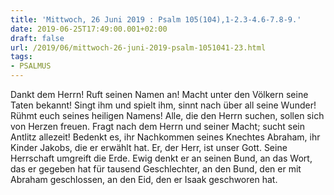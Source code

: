 ```yaml
---
title: 'Mittwoch, 26 Juni 2019 : Psalm 105(104),1-2.3-4.6-7.8-9.'
date: 2019-06-25T17:49:00.001+02:00
draft: false
url: /2019/06/mittwoch-26-juni-2019-psalm-1051041-23.html
tags: 
- PSALMUS
---
```


Dankt dem Herrn! Ruft seinen Namen an! Macht unter den Völkern seine Taten bekannt! Singt ihm und spielt ihm, sinnt nach über all seine Wunder! Rühmt euch seines heiligen Namens! Alle, die den Herrn suchen, sollen sich von Herzen freuen. Fragt nach dem Herrn und seiner Macht; sucht sein Antlitz allezeit! Bedenkt es, ihr Nachkommen seines Knechtes Abraham, ihr Kinder Jakobs, die er erwählt hat. Er, der Herr, ist unser Gott. Seine Herrschaft umgreift die Erde. Ewig denkt er an seinen Bund, an das Wort, das er gegeben hat für tausend Geschlechter, an den Bund, den er mit Abraham geschlossen, an den Eid, den er Isaak geschworen hat.